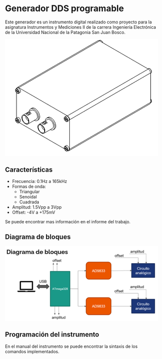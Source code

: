 # Generador DDS programable
Este generador es un instrumento digital realizado como proyecto para la asignatura Instrumentos y Mediciones II de la carrera Ingeniería Electrónica de la Universidad Nacional de la Patagonia San Juan Bosco.

![img](img/isometric.png)

## Características

* Frecuencia: 0.1Hz a 165kHz
* Formas de onda:
  * Triangular
  * Senoidal
  * Cuadrada
* Amplitud: 1.5Vpp a 3Vpp
* Offset: -4V a +175mV

Se puede encontrar mas información en el informe del trabajo.

## Diagrama de bloques

![img](img/block.png)

## Programación del instrumento

En el manual del instrumento se puede encontrar la sintaxis de los comandos implementados.
